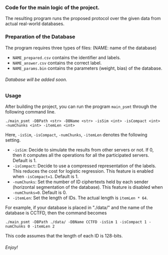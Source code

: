 ### Code for the main logic of the project.

The resulting program runs the proposed protocol over the given data from actual real-world databases.

### Preparation of the Database

The program requires three types of files: (NAME: name of the database)

- `NAME_prepared.csv` contains the identifier and labels.
- `NAME_answer.csv` contains the correct label.
- `NAME_params.bin` contains the parameters (weight, bias) of the database.

###### Database will be added soon.

### Usage

After building the project, you can run the program `main_psmt` through the following command line.

```
./main_psmt -DBPath <str> -DBName <str> -isSim <int> -isCompact <int> -numChunks <int> -itemLen <int>
```

Here, `-isSim`, `-isCompact`, `-numChunks`, `-itemLen` denotes the following setting. 

- `-isSim`: Decide to simulate the results from other servers or not. If 0, then it computes all the operations for all the participated servers. Default is 1.
- `-isCompact`: Decide to use a compressed representation of the labels. This reduces the cost for logistic regression. This feature is enabled when `-isCompact=1`. Default is 1.
- `-numChunks`: Set the number of ID ciphertexts held by each sender (horizontal segmentation of the database). This feature is disabled when `-numChunks=0`. Default is 0.
- `-itemLen`: Set the length of IDs. The actual length is `itemLen * 64`.

For example, if your database is placed in "./data/" and the name of the database is CCTFD, then the command becomes

```
./main_psmt -DBPath ./data/ -DBName CCTFD -isSim 1 -isCompact 1 -numChunks 0 -itemLen 2
```

This code assumes that the length of each ID is 128-bits.


###### Enjoy!
